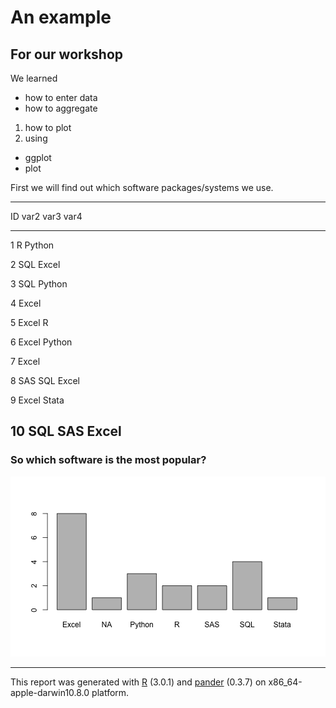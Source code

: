 # An example
## For our workshop

We learned

+ how to enter data
+ how to aggregate

1. how to plot
2. using
  + ggplot
  + plot
  



First we will find out which software packages/systems we use. 

-------------------------
 ID   var2   var3   var4 
---- ------ ------ ------
 1     R    Python       

 2    SQL   Excel        

 3    SQL   Python       

 4   Excel               

 5   Excel    R          

 6   Excel  Python       

 7   Excel               

 8    SAS    SQL   Excel 

 9   Excel  Stata        

 10   SQL    SAS   Excel 
-------------------------


### So which software is the most popular?<br>

![Frequency of software use](figure/unnamed-chunk-3.png) 





-------
This report was generated with [R](http://www.r-project.org/) (3.0.1) and [pander](https://github.com/rapporter/pander) (0.3.7) on x86_64-apple-darwin10.8.0 platform.